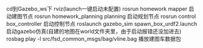 cd到Gazebo_ws下
rviz(launch一键启动未配置)
rosrun homework mapper 启动建图节点
rosrun homework_planning planning 启动规划节点
rosrun control box_controller 启动控制节点
roslaunch gazebo_sim spawn_box_urdf2.launch 启动gazebo仿真(自建的地图在world文件夹里，由于启动报错还没加进去)
rosbag play -l src/fsd_common_msgs/bag/vline.bag 播放建图车数据包
